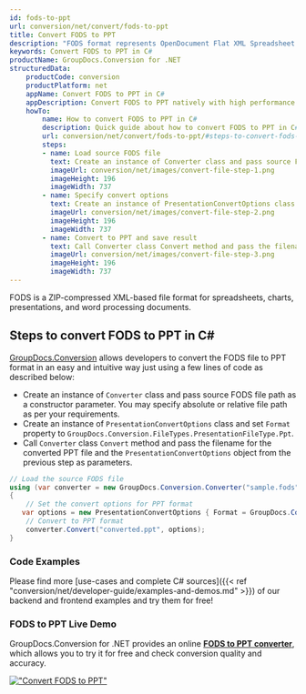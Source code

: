 ```yaml
---
id: fods-to-ppt
url: conversion/net/convert/fods-to-ppt
title: Convert FODS to PPT
description: "FODS format represents OpenDocument Flat XML Spreadsheet with .fods extension. Learn how to convert FODS to PPT file programmatically in C# language using GroupDocs.Conversion for .NET library."
keywords: Convert FODS to PPT in C#
productName: GroupDocs.Conversion for .NET
structuredData:
    productCode: conversion
    productPlatform: net
    appName: Convert FODS to PPT in C#
    appDescription: Convert FODS to PPT natively with high performance using C# language and server side GroupDocs.Conversion for .NET APIs, without the use of any software like Microsoft or Open Office.
    howTo:
        name: How to convert FODS to PPT in C# 
        description: Quick guide about how to convert FODS to PPT in C# with high performance and accuracy.
        url: conversion/net/convert/fods-to-ppt/#steps-to-convert-fods-to-ppt-in-c
        steps:
        - name: Load source FODS file 
          text: Create an instance of Converter class and pass source FODS file path as a constructor parameter. You may specify absolute or relative file path as per your requirements. 
          imageUrl: conversion/net/images/convert-file-step-1.png
          imageHeight: 196
          imageWidth: 737
        - name: Specify convert options 
          text: Create an instance of PresentationConvertOptions class.
          imageUrl: conversion/net/images/convert-file-step-2.png
          imageHeight: 196
          imageWidth: 737
        - name: Convert to PPT and save result 
          text: Call Converter class Convert method and pass the filename for the converted HTML file and the PresentationConvertOptions object from the previous step as parameters.
          imageUrl: conversion/net/images/convert-file-step-3.png
          imageHeight: 196
          imageWidth: 737
---
```


FODS is a ZIP-compressed XML-based file format for spreadsheets, charts, presentations, and word processing documents.

## Steps to convert FODS to PPT in C#

[GroupDocs.Conversion](https://products.groupdocs.com/conversion/net) allows developers to convert the FODS file to PPT format in an easy and intuitive way just using a few lines of code as described below:

* Create an instance of `Converter` class and pass source FODS file path as a constructor parameter. You may specify absolute or relative file path as per your requirements. 
* Create an instance of `PresentationConvertOptions` class and set `Format` property to `GroupDocs.Conversion.FileTypes.PresentationFileType.Ppt`.
* Call `Converter` class `Convert` method and pass the filename for the converted PPT file and the `PresentationConvertOptions` object from the previous step as parameters.

```csharp
// Load the source FODS file
using (var converter = new GroupDocs.Conversion.Converter("sample.fods"))
{
    // Set the convert options for PPT format
   var options = new PresentationConvertOptions { Format = GroupDocs.Conversion.FileTypes.PresentationFileType.Ppt };
    // Convert to PPT format
    converter.Convert("converted.ppt", options);
}
```

### Code Examples

Please find more [use-cases and complete C# sources]({{< ref "conversion/net/developer-guide/examples-and-demos.md" >}}) of our backend and frontend examples and try them for free!

### FODS to PPT Live Demo

GroupDocs.Conversion for .NET provides an online [**FODS to PPT converter**](https://products.groupdocs.app/conversion/fods-to-ppt), which allows you to try it for free and check conversion quality and accuracy.

[!["Convert FODS to PPT"](conversion/net/images/convert-to-ppt/convert-fods-to-ppt.png)](https://products.groupdocs.app/conversion/fods-to-ppt)